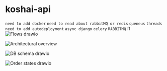 # koshai-api
`need to add docker`
`need to read about rabbitMQ or redis`
`queneus`
`threads`
`need to add autodeployment`
`async django`
`celery`
`RABBITMQ`
ff
![Flows drawio](https://github.com/rubyazz/koshai-api/assets/98265750/ac99bb0c-2507-44fa-b044-cc673cc352bd)

![Architectural overview](https://github.com/rubyazz/koshai-api/assets/98265750/c752082a-c9a5-484a-8977-b778b076e0c6)

![DB schema drawio](https://github.com/rubyazz/koshai-api/assets/98265750/f6846444-9470-4fa6-ab72-05f937ae0cbd)

![Order states drawio](https://github.com/rubyazz/koshai-api/assets/98265750/cdb16351-9fae-419d-b62d-bebf50692879)
